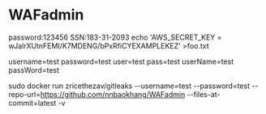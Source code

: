 # WAFadmin
password:123456
SSN:183-31-2093
echo 'AWS_SECRET_KEY = wJalrXUtnFEMI/K7MDENG/bPxRfiCYEXAMPLEKEZ' >foo.txt

username=test
password=test
user=test
pass=test
userName=test
passWord=test


sudo docker run zricethezav/gitleaks  --username=test --password=test --repo-url=https://github.com/nnbaokhang/WAFadmin --files-at-commit=latest -v
